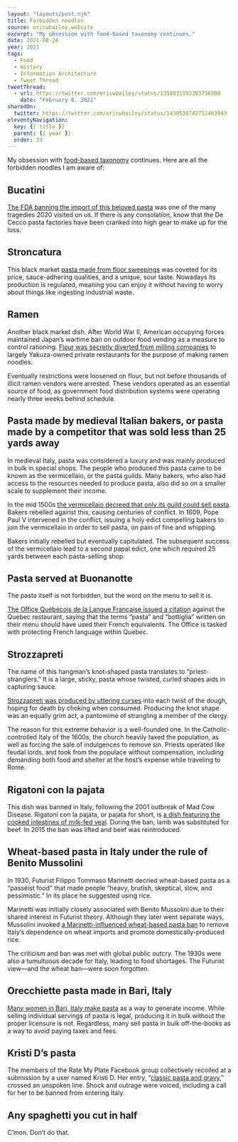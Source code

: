 ```yaml
---
layout: "layouts/post.njk"
title: Forbidden noodles
source: ericwbailey.website
excerpt: "My obsession with food-based taxonomy continues."
date: 2021-08-24
year: 2021
tags:
  - Food
  - History
  - Information Architecture
  - Tweet Thread
tweetThread:
  - url: https://twitter.com/ericwbailey/status/1358831193303756800
    date: "February 8, 2021"
sharedOn:
  twitter: https://twitter.com/ericwbailey/status/1430530742711463943
eleventyNavigation:
  key: {{ title }}
  parent: {{ year }}
  order: 33
---
```


My obsession with [food-based taxonomy](https://thoughtbot.com/blog/consider-the-tomato) continues. Here are all the forbidden noodles I am aware of:

## Bucatini

[The FDA banning the import of this beloved pasta](https://www.grubstreet.com/2021/02/de-cecco-bucatini-shortage-interview.html) was one of the many tragedies 2020 visited on us. If there is any consolation, know that the De Cecco pasta factories have been cranked into high gear to make up for the loss.

## Stroncatura

This black market [pasta made from floor sweepings](https://thetakeout.com/a-pasta-that-was-once-illegal-is-now-beloved-by-italy-s-1843609580) was coveted for its price, sauce-adhering qualities, and a unique, sour taste. Nowadays its production is regulated, meaning you can enjoy it without having to worry about things like ingesting industrial waste.

## Ramen

Another black market dish. After World War Ⅱ, American occupying forces maintained Japan’s wartime ban on outdoor food vending as a measure to control rationing. [Flour was secretly diverted from milling companies](https://www.atlasobscura.com/articles/how-did-ramen-become-popular) to largely Yakuza-owned private restaurants for the purpose of making ramen noodles.

Eventually restrictions were loosened on flour, but not before thousands of illicit ramen vendors were arrested. These vendors operated as an essential source of food, as government food distribution systems were operating nearly three weeks behind schedule.

## Pasta made by medieval Italian bakers, or pasta made by a competitor that was sold less than 25 yards away

In medieval Italy, pasta was considered a luxury and was mainly produced in bulk in special shops. The people who produced this pasta came to be known as the <span lang="it">vermicellaio</span>, or the pasta guilds. Many bakers, who also had access to the resources needed to produce pasta, also did so on a smaller scale to supplement their income.

In the mid 1500s [the <span lang="it">vermicellaio</span> decreed that only its guild could sell pasta](https://www.google.com/books/edition/_/G5qRDQAAQBAJ?hl=en&gbpv=1&pg=PT20&dq=pasta+guilds+25+yards). Bakers rebelled against this, causing centuries of conflict. In 1609, Pope Paul V intervened in the conflict, issuing a holy edict compelling bakers to join the <span lang="it">vermicellaio</span> in order to sell pasta, on pain of fine and whipping.

Bakers initially rebelled but eventually capitulated. The subsequent success of the <span lang="it">vermicellaio</span> lead to a second papal edict, one which required 25 yards between each pasta-selling shop.

## Pasta served at Buonanotte

The pasta itself is not forbidden, but the word on the menu to sell it is.

[<span lang="fr">The Office Québécois de la Langue Française issued a citation</span>](https://www.theguardian.com/world/2013/mar/01/quebec-language-police-ban-pasta) against the Quebec restaurant, saying that the terms “pasta” and “<span lang="it">bottiglia</span>” written on their menu should have used their French equivalents. The Office is tasked with protecting French language within Quebec.

## Strozzapreti

The name of this hangman’s knot-shaped pasta translates to “priest-stranglers.” It is a large, sticky, pasta whose twisted, curled shapes aids in capturing sauce.

[Strozzapreti was produced by uttering curses](https://www.news.com.au/travel/travel-updates/travel-stories/the-choking-history-of-italys-prieststrangler-strozzapreti-pasta/news-story/3c3c5d599fee7ac42df25f5d4f63489f) into each twist of the dough, hoping for death by choking when consumed. Producing the knot shape was an equally grim act, a pantomime of strangling a member of the clergy.

The reason for this extreme behavior is a well-founded one. In the Catholic-controlled Italy of the 1600s, the church heavily taxed the population, as well as forcing the sale of indulgences to remove sin. Priests operated like feudal lords, and took from the populace without compensation, including demanding both food and shelter at the host’s expense while traveling to Rome.

## Rigatoni con la pajata

This dish was banned in Italy, following the 2001 outbreak of Mad Cow Disease. Rigatoni con la pajata, or <span lang="it">pajata</span> for short, is [a dish featuring the cooked intestines of milk-fed veal](https://explorepartsunknown.com/rome/pajata/). During the ban, lamb was substituted for beef. In 2015 the ban was lifted and beef was reintroduced.

## Wheat-based pasta in Italy under the rule of Benito Mussolini

In 1930, Futurist Filippo Tommaso Marinetti decried wheat-based pasta as a “passéist food” that made people “heavy, brutish, skeptical, slow, and pessimistic.” In its place he suggested using rice.

Marinetti was initially closely associated with Benito Mussolini due to their shared interest in Futurist theory. Although they later went separate ways, Mussolini invoked [a Marinetti-influenced wheat-based pasta ban](https://www.mentalfloss.com/article/635709/when-italian-futurists-tried-ban-pasta) to remove Italy’s dependence on wheat imports and promote domestically-produced rice.

The criticism and ban was met with global public outcry. The 1930s were also a tumultuous decade for Italy, leading to food shortages. The Futurist view—and the wheat ban—were soon forgotten.

## Orecchiette pasta made in Bari, Italy

[Many women in Bari, Italy make pasta](https://web.archive.org/web/20200101072937/https://www.nytimes.com/2019/12/07/world/europe/italy-bari-pasta-orecchiette.html) as a way to generate income. While selling individual servings of pasta is legal, producing it in bulk without the proper licensure is not. Regardless, many sell pasta in bulk off-the-books as a way to avoid paying taxes and fees.

## Kristi D’s pasta

The members of the Rate My Plate Facebook group collectively recoiled at a submission by a user named Kristi D. Her entry, “[classic pasta and gravy](https://www.mirror.co.uk/news/weird-news/people-want-woman-banned-italy-21483051.amp),” crossed an unspoken line. Shock and outrage were voiced, including a call for her to be banned from entering Italy.

## Any spaghetti you cut in half

C’mon. Don’t do that.


